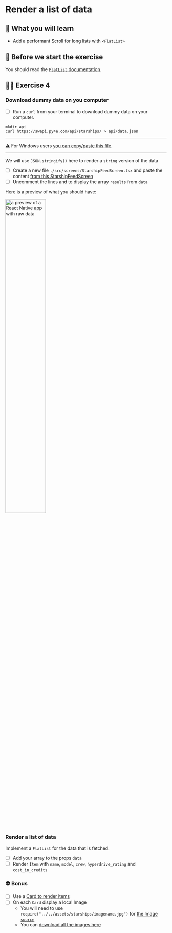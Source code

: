 # Render a list of data

## 📡 What you will learn

- Add a performant Scroll for long lists with `<FlatList>`

## 👾 Before we start the exercise

You should read the [`FlatList` documentation](https://reactnative.dev/docs/flatlist).

## 👨‍🚀 Exercise 4

### Download dummy data on you computer

- [ ] Run a `curl` from your terminal to download dummy data on your computer.

```console
mkdir api
curl https://swapi.py4e.com/api/starships/ > api/data.json
```

---

⚠️ For Windows users [you can copy/paste this file](https://raw.githubusercontent.com/flexbox/react-native-workshop/main/hackathon/spacecraft/api/data.json).

---

We will use `JSON.stringify()` here to render a `string` version of the data

- [ ] Create a new file `./src/screens/StarshipFeedScreen.tsx` and paste the content [from this StarshipFeedScreen](https://raw.githubusercontent.com/flexbox/react-native-workshop/main/hackathon/spacecraft/src/screens/exercice/StarshipFeedScreen.tsx)
- [ ] Uncomment the lines and to display the array `results` from `data`

Here is a preview of what you should have:

<img src="https://raw.githubusercontent.com/flexbox/react-native-workshop/main/challenges/foundation/json-version.png" alt="a preview of a React Native app with raw data" width="50%" height="50%">

### Render a list of data

Implement a `FlatList` for the data that is fetched.

- [ ] Add your array to the props `data`
- [ ] Render `Item` with `name`, `model`, `crew`, `hyperdrive_rating` and `cost_in_credits`

### 👽 Bonus

- [ ] Use a [Card to render items](https://callstack.github.io/react-native-paper/card.html)
- [ ] On each `Card` display a local Image
  - You will need to use `require("../../assets/starships/imagename.jpg")` for [the Image `source`](https://reactnative.dev/docs/image)
  - You can [download all the images here](https://github.com/flexbox/react-native-bootcamp/raw/main/hackathon/spacecraft/assets/starships-pictures.zip)
